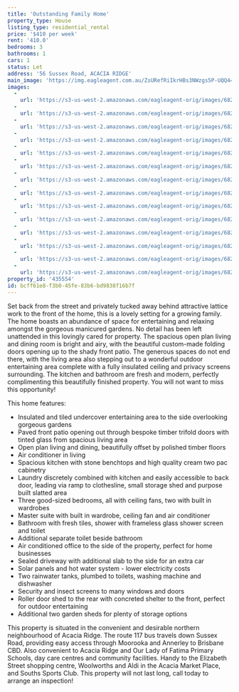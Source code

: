 ```yaml
---
title: 'Outstanding Family Home'
property_type: House
listing_type: residential_rental
price: '$410 per week'
rent: '410.0'
bedrooms: 3
bathrooms: 1
cars: 1
status: Let
address: '56 Sussex Road, ACACIA RIDGE'
main_image: 'https://img.eagleagent.com.au/ZsURefRiIkrHBs3NWzgs5P-UQQ4=/1280x854/smart/https://s3-us-west-2.amazonaws.com/eagleagent-orig/images/6825543/425292514-image-M.jpg'
images:
  -
    url: 'https://s3-us-west-2.amazonaws.com/eagleagent-orig/images/6825556/425292514-image-N.jpg'
  -
    url: 'https://s3-us-west-2.amazonaws.com/eagleagent-orig/images/6825555/425292514-image-L.jpg'
  -
    url: 'https://s3-us-west-2.amazonaws.com/eagleagent-orig/images/6825554/425292514-image-K.jpg'
  -
    url: 'https://s3-us-west-2.amazonaws.com/eagleagent-orig/images/6825553/425292514-image-J.jpg'
  -
    url: 'https://s3-us-west-2.amazonaws.com/eagleagent-orig/images/6825552/425292514-image-I.jpg'
  -
    url: 'https://s3-us-west-2.amazonaws.com/eagleagent-orig/images/6825551/425292514-image-H.jpg'
  -
    url: 'https://s3-us-west-2.amazonaws.com/eagleagent-orig/images/6825550/425292514-image-G.jpg'
  -
    url: 'https://s3-us-west-2.amazonaws.com/eagleagent-orig/images/6825549/425292514-image-F.jpg'
  -
    url: 'https://s3-us-west-2.amazonaws.com/eagleagent-orig/images/6825548/425292514-image-E.jpg'
  -
    url: 'https://s3-us-west-2.amazonaws.com/eagleagent-orig/images/6825547/425292514-image-D.jpg'
  -
    url: 'https://s3-us-west-2.amazonaws.com/eagleagent-orig/images/6825546/425292514-image-C.jpg'
  -
    url: 'https://s3-us-west-2.amazonaws.com/eagleagent-orig/images/6825545/425292514-image-B.jpg'
  -
    url: 'https://s3-us-west-2.amazonaws.com/eagleagent-orig/images/6825544/425292514-image-A.jpg'
  -
    url: 'https://s3-us-west-2.amazonaws.com/eagleagent-orig/images/6825543/425292514-image-M.jpg'
property_id: '435554'
id: bcff61e8-f3b0-45fe-83b6-bd9838f16b7f
---
```

Set back from the street and privately tucked away behind attractive lattice work to the front of the home, this is a lovely setting for a growing family. The home boasts an abundance of space for entertaining and relaxing amongst the gorgeous manicured gardens. No detail has been left unattended in this lovingly cared for property. The spacious open plan living and dining room is bright and airy, with the beautiful custom-made folding doors opening up to the shady front patio. The generous spaces do not end there, with the living area also stepping out to a wonderful outdoor entertaining area complete with a fully insulated ceiling and privacy screens surrounding. The kitchen and bathroom are fresh and modern, perfectly complimenting this beautifully finished property. You will not want to miss this opportunity!

This home features:

*  Insulated and tiled undercover entertaining area to the side overlooking gorgeous gardens
*  Paved front patio opening out through bespoke timber trifold doors with tinted glass from spacious living area
*  Open plan living and dining, beautifully offset by polished timber floors
*  Air conditioner in living
*  Spacious kitchen with stone benchtops and high quality cream two pac cabinetry
*  Laundry discretely combined with kitchen and easily accessible to back door, leading via ramp to clothesline, small storage shed and purpose built slatted area
*  Three good-sized bedrooms, all with ceiling fans, two with built in wardrobes
*  Master suite with built in wardrobe, ceiling fan and air conditioner
*  Bathroom with fresh tiles, shower with frameless glass shower screen and toilet
*  Additional separate toilet beside bathroom
*  Air conditioned office to the side of the property, perfect for home businesses
*  Sealed driveway with additional slab to the side for an extra car
*  Solar panels and hot water system - lower electricity costs
*  Two rainwater tanks, plumbed to toilets, washing machine and dishwasher
*  Security and insect screens to many windows and doors
*  Roller door shed to the rear with concreted shelter to the front, perfect for outdoor entertaining
*  Additional two garden sheds for plenty of storage options

This property is situated in the convenient and desirable northern neighbourhood of Acacia Ridge. The route 117 bus travels down Sussex Road, providing easy access through Moorooka and Annerley to Brisbane CBD. Also convenient to Acacia Ridge and Our Lady of Fatima Primary Schools, day care centres and community facilities. Handy to the Elizabeth Street shopping centre, Woolworths and Aldi in the Acacia Market Place, and Souths Sports Club. This property will not last long, call today to arrange an inspection!